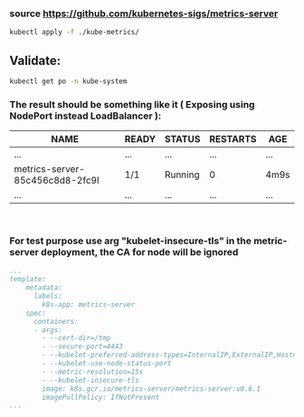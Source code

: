 ### source https://github.com/kubernetes-sigs/metrics-server



```bash
kubectl apply -f ./kube-metrics/
```

## Validate:

```bash
kubectl get po -n kube-system
```

### The result should be something like it ( Exposing using NodePort instead LoadBalancer ): 

| NAME                               | READY    | STATUS    | RESTARTS  | AGE  |
| ---                                | ---      | ---       | ---       | ---  |
| ...                                | ...      | ...       | ...       | ...  |
| metrics-server-85c456c8d8-2fc9l    | 1/1      | Running   | 0         | 4m9s |
| ...                                | ...      | ...       | ...       | ...  |

<br/>

### For test purpose use arg "kubelet-insecure-tls" in the metric-server deployment, the CA for node will be ignored
```yaml
...
template:
    metadata:
      labels:
        k8s-app: metrics-server
    spec:
      containers:
      - args:
        - --cert-dir=/tmp
        - --secure-port=4443
        - --kubelet-preferred-address-types=InternalIP,ExternalIP,Hostname
        - --kubelet-use-node-status-port
        - --metric-resolution=15s
        - --kubelet-insecure-tls
        image: k8s.gcr.io/metrics-server/metrics-server:v0.6.1
        imagePullPolicy: IfNotPresent
...
```